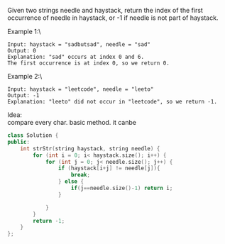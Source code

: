 Given two strings needle and haystack, return the index of the first occurrence of needle in haystack, or -1 if needle is not part of haystack.


Example 1:\
```
Input: haystack = "sadbutsad", needle = "sad"
Output: 0
Explanation: "sad" occurs at index 0 and 6.
The first occurrence is at index 0, so we return 0.
```

Example 2:\
```
Input: haystack = "leetcode", needle = "leeto"
Output: -1
Explanation: "leeto" did not occur in "leetcode", so we return -1.
```

Idea:\
compare every char. basic method.
it canbe 

```cpp
class Solution {
public:
    int strStr(string haystack, string needle) {
        for (int i = 0; i< haystack.size(); i++) {
            for (int j = 0; j< needle.size(); j++) {
                if (haystack[i+j] != needle[j]){
                    break;
                } else {
                    if(j==needle.size()-1) return i;
                }

            }
        }
        return -1;
    }
};
```








